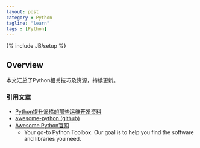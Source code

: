 ```yaml
---
layout: post
category : Python
tagline: "learn"
tags : [Python]
---
```

{% include JB/setup %}

## Overview
本文汇总了Python相关技巧及资源，持续更新。

### 引用文章
- [Python提升逼格的那些运维开发资料](https://my.oschina.net/pydevops/blog/692544)
- [awesome-python (github)](https://github.com/vinta/awesome-python)
- [Awesome Python官网](https://python.libhunt.com)
  - Your go-to Python Toolbox. Our goal is to help you find the software and libraries you need. 
